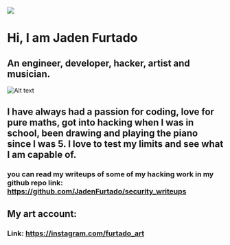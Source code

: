 ![](https://komarev.com/ghpvc/?username=JadenFurtado&color=green)

# Hi, I am Jaden Furtado
## An engineer, developer, hacker, artist and musician. 
![Alt text](/a(1).jpg?raw=true) 
## I have always had a passion for coding, love for pure maths, got into hacking when I was in school, been drawing and playing the piano since I was 5. I love to test my limits and see what I am capable of.
### you can read my writeups of some of my hacking work in my github repo link: https://github.com/JadenFurtado/security_writeups
## My art account:
### Link: https://instagram.com/furtado_art
